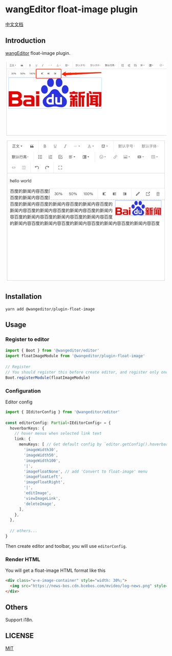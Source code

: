 # wangEditor float-image plugin

[中文文档](./README.md)

## Introduction

[wangEditor](https://www.wangeditor.com/en/) float-image plugin.

![](./_img/demo-1.png)
![](./_img/demo-2.png)

## Installation

```shell
yarn add @wangeditor/plugin-float-image
```

## Usage

### Register to editor

```js
import { Boot } from '@wangeditor/editor'
import floatImageModule from '@wangeditor/plugin-float-image'

// Register
// You should register this before create editor, and register only once (not repeatedly).
Boot.registerModule(floatImageModule)
```

### Configuration

Editor config

```ts
import { IEditorConfig } from '@wangeditor/editor'

const editorConfig: Partial<IEditorConfig> = {
  hoverbarKeys: {
    // hover menus when selected link text
    link: {
      menuKeys: [ // Get default config by `editor.getConfig().hoverbarKeys.image`
        'imageWidth30',
        'imageWidth50',
        'imageWidth100',
        '|',
        'imageFloatNone', // add 'Convert to float-image' menu
        'imageFloatLeft',
        'imageFloatRight',
        '|',
        'editImage',
        'viewImageLink',
        'deleteImage',
      ],
    },
  },

  // others...
}
```

Then create editor and toolbar, you will use `editorConfig`.

### Render HTML

You will get a float-image HTML format like this

```html
<div class="w-e-image-container" style="width: 30%;">
  <img src="https://news-bos.cdn.bcebos.com/mvideo/log-news.png" style="width: 100%; float: right">
</div>
```

## Others

Support i18n.


## LICENSE

[MIT](https://github.com/hqwlkj/wangEditor-plugin-float-image/blob/master/LICENSE)
